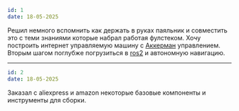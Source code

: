```yaml
id: 1
date: 18-05-2025
```

Решил немного вспомнить как держать в руках паяльник и совместить это с теми знаниями которые набрал работая фулстеком. Хочу построить интернет управляемую машину с [Аккерман](https://en.wikipedia.org/wiki/Ackermann_steering_geometry) управлением. Вторым шагом поглубже погрузиться в [ros2](https://github.com/ros2/ros2) и автономную навигацию.

---

```yaml
id: 2
date: 18-05-2025
```

Заказал с aliexpress и amazon некоторые базовые компоненты и инструменты для сборки.
